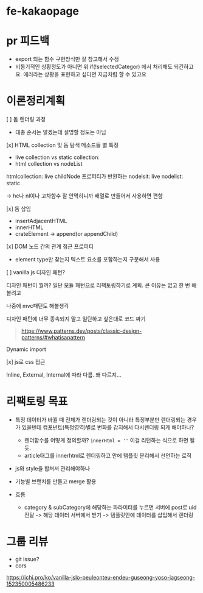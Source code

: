 # fe-kakaopage

# pr 피드백

- export 되는 함수 구현방식만 잘 참고해서 수정
- 비동기적인 상황정도가 아니면 위 if(!selectedCategor) 에서 처리해도 되긴하고요.
  에러라는 상황을 표현하고 싶다면 지금처럼 할 수 있고요

# 이론정리계획

[ ] 돔 렌더링 과정

- 대충 순서는 알겠는데 설명할 정도는 아님

[x] HTML collection 및 돔 탐색 메소드들 별 특징

- live collection vs static collection:
- html collection vs nodeList

htmlcollection: live
childNode 프로퍼티가 반환하는 nodelsit: live
nodelist: static

-> hc나 nl이나 고차함수 잘 안먹히니까 배열로 만들어서 사용하면 편함

[x] 돔 삽입

- insertAdjacentHTML
- innerHTML
- crateElement -> append(or appendChild)

[x] DOM 노드 간의 관계 접근 프로퍼티

- element type만 찾는지 텍스트 요소를 포함하는지 구분해서 사용

[ ] vanilla js 디자인 패턴?

디자인 패턴이 뭘까? 일단 모듈 패턴으로 리팩토링하기로 계획. 큰 이유는 없고 한 번 해볼려고

나중에 mvc패턴도 해볼생각

디자인 패턴에 너무 종속되지 말고 일단하고 싶은대로 코드 짜기

> https://www.patterns.dev/posts/classic-design-patterns/#whatisapattern

Dynamic import

[x] js로 css 접근

Inline, External, Internal에 따라 다름. 왜 다르지...

# 리팩토링 목표

- 특정 데이터가 바뀔 때 전체가 렌더링되는 것이 아니라 특정부분만 렌더링되는 경우가 있을텐데 컴포넌트(특정영역)별로 변화를 감지해서 다시렌더링 되게 해야하나?

  - 렌더함수를 어떻게 정의할까? `innerHtml = ''` 이걸 리턴하는 식으로 하면 될듯.
  - article태그를 innerhtml로 렌더링하고 안에 탬플릿 분리해서 선언하는 로직

- js와 style을 합쳐서 관리해야하나
- 기능별 브랜치를 만들고 merge 활용

- 흐름

  - category & subCategory에 해당하는 파라미터를 누르면 서버에 post로 uid전달 -> 해당 데이터 서버에서 받기 -> 템플릿안에 데이터를 삽입해서 렌더링

# 그룹 리뷰

- git issue?
- cors

https://ichi.pro/ko/vanilla-jslo-peuleonteu-endeu-guseong-yoso-jagseong-152350005486233
